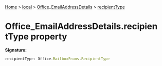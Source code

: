 [Home](./index) &gt; [local](local.md) &gt; [Office\_EmailAddressDetails](local.office_emailaddressdetails.md) &gt; [recipientType](local.office_emailaddressdetails.recipienttype.md)

# Office\_EmailAddressDetails.recipientType property


**Signature:**
```javascript
recipientType: Office.MailboxEnums.RecipientType
```
